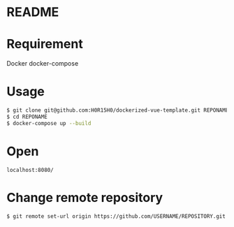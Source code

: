 # README

# Requirement
Docker
docker-compose

# Usage
``` bash
$ git clone git@github.com:H0R15H0/dockerized-vue-template.git REPONAME
$ cd REPONAME
$ docker-compose up --build
```

# Open
```
localhost:8080/
```

# Change remote repository
```
$ git remote set-url origin https://github.com/USERNAME/REPOSITORY.git
